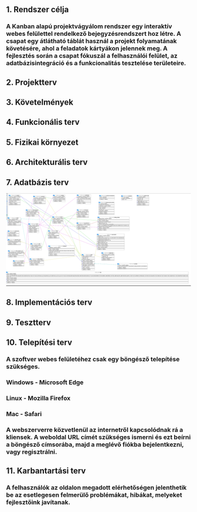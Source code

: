 ## 1. Rendszer célja

### A Kanban alapú projektvágyálom rendszer egy interaktív webes felülettel rendelkező bejegyzésrendszert hoz létre. A csapat egy átlátható táblát használ a projekt folyamatának követésére, ahol a feladatok kártyákon jelennek meg. A fejlesztés során a csapat fókuszál a felhasználói felület, az adatbázisintegráció és a funkcionalitás tesztelése területeire.

## 2. Projektterv

## 3. Követelmények

## 4. Funkcionális terv

## 5. Fizikai környezet

## 6. Architekturális terv

## 7. Adatbázis terv
![Adatbási-terv](KanBanDB.png)

## 8. Implementációs terv

## 9. Tesztterv

## 10. Telepítési terv

### A szoftver webes felületéhez csak egy böngésző telepítése szükséges.

### Windows - Microsoft Edge

### Linux - Mozilla Firefox

### Mac - Safari

### A webszerverre közvetlenül az internetről kapcsolódnak rá a kliensek. A weboldal URL címét szükséges ismerni és ezt beírni a böngésző címsorába, majd a meglévő fiókba bejelentkezni, vagy regisztrálni.

## 11. Karbantartási terv

### A felhasználók az oldalon megadott elérhetőségen jelenthetik be az esetlegesen felmerülő problémákat, hibákat, melyeket fejlesztőink javítanak.
